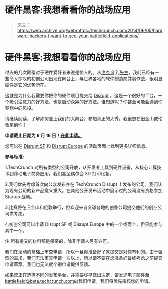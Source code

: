# 硬件黑客:我想看看你的战场应用

> 原文：<https://web.archive.org/web/https://techcrunch.com/2014/06/05/hardware-hackers-i-want-to-see-your-battlefield-applications/>

# 硬件黑客:我想看看你的战场应用

过去的几次颠覆对于硬件爱好者来说是惊人的。从[洛克 8](https://web.archive.org/web/20230316043614/http://lock8.me/) 到[先生](https://web.archive.org/web/20230316043614/https://techcrunch.com/tag/Monsieur)，我们已经有一些令人惊叹的初创公司出现在舞台上，与世界各地的软件制造商并肩作战，很明显硬件是它的优势所在。

这就是为什么我需要你把你的硬件项目提交给 [Disrupt](https://web.archive.org/web/20230316043614/https://techcrunch.com/tag/Disrupt) 。这是一个很好的平台，一个吸引注意力的好方法，也是启动众筹的好方法。谁知道呢？你甚至可能会遇到你梦想中的风投。

请继续阅读，了解如何登上我们的大舞台，参加真正的大秀。我很想在旧金山或伦敦见到你！

**申请截止日期为 6 月 16 日！[在此申请。](https://web.archive.org/web/20230316043614/http://apply.tcdisrupt.com/welcome)**

您可以在 [Disrupt SF](https://web.archive.org/web/20230316043614/https://techcrunch.com/events/disrupt-sf/) 和 [Disrupt Europe](https://web.archive.org/web/20230316043614/https://techcrunch.com/events/disrupt-eu/) 的活动页面上找到更多详细信息。

**参与标准:**

1.TechCrunch 对所有类型的公司开放，从开发者工具到硬件设备，从核心计算技术到移动电子商务应用。我们甚至偶尔会 3D 打印化妆。

2.我们优先考虑首次向公众发布并在 TechCrunch Disrupt 上发布的公司。我们认为现有公司的新产品意义重大。在其他公开发布活动中展示过的公司没有资格参加 Startup 战地。

3.比赛将在旧金山和伦敦举行，但欢迎来自全球各地的创业公司提交他们的创业公司供考虑。

4.初创公司可以申请 Disrupt SF 或 Disrupt Europe 中的一个或两个，但只能参与其中一个。

注:所有提交的材料都是保密的，除非申请人另有许可。

我们在滚动的基础上审查申请，所以一旦你准备好了就提交是对你有利的。由于强烈的需求，我们无法审查申请一次以上，所以请不要在您准备好最终考虑之前提交申请草案。我们也无法就个别申请提供反馈。

如果您正在选择不同的发布平台，并需要尽早做出决定，请发送电子邮件至[battlefield@beta.techcrunch.com](https://web.archive.org/web/20230316043614/mailto:battlefield@beta.techcrunch.com)向我们申请，我们将优先审核您的申请。
